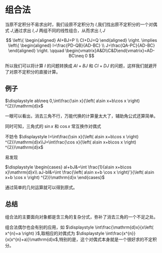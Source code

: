 # 组合法
当原不定积分不易求出时，我们设原不定积分为 $I$,我们找出原不定积分的一个对偶式 $J$,通过求出 $I,J$ 两组不同的线性组合，从而求出 $I,J$

$$
\left\{ \begin{aligned}
AI+BJ=P \\
CI+DJ=Q
\end{aligned} \right.
\implies
\left\{ \begin{aligned}
I=\frac{PD-QB}{AD-BC} \\
J=\frac{QA-PC}{AD-BC}
\end{aligned} \right.
\qquad
\begin{vmatrix}A&D\\C&D\end{vmatrix}=AD-BC\neq 0  
$$

所以我们可以将计算 $I$ 的问题转换成 $AI+BJ$ 和 $CI+DJ$ 的问题，这样我们就避开了对原不定积分的直接计算。

## 例子
$\displaystyle ab\neq 0,\int\frac{\sin x}{\left( a\sin x+b\cos x \right) ^{2}}\mathrm{d}x$

一眼可以看出，消去三角不行，万能代换的计算量太大了，辅助角公式还算简单。

同时可知，三角式的 $\sin x$ 和 $\cos x$ 常互换作对偶式

不妨令
$\displaystyle I=\int\frac{\sin x}{\left( a\sin x+b\cos x \right) ^{2}}\mathrm{d}x\\J=\int\frac{\cos x}{\left( a\sin x+b\cos x \right) ^{2}}\mathrm{d}x$

易发现

$\displaystyle
\begin{cases}
aI+bJ&=\int \frac{1}{a\sin x+b\cos x}\mathrm{d}x\\
aJ-bI&=\int \frac{\left( a\sin x+b \cos x \right)'}{\left( a\sin x+b \cos x \right) ^{2}}\mathrm{d}x
\end{cases}$

通过简单的几何运算就可以得到原式。
## 总结
组合法的主要面向对象都是含三角的复杂分式，弥补了消去三角的一个不足之处。

组合法偶尔也会有别的应用，如 $\displaystyle \int\frac{\mathrm{d}x}{x\left( x^{n}+a \right) }$,取相应的对偶式为 $\displaystyle \int\frac{x^{n}}{x(x^{n}+a)}\mathrm{d}x$,特别的是，这个对偶式本身就是一个很好求的不定积分。